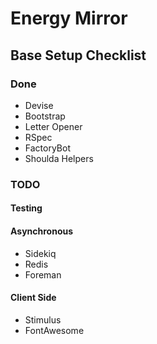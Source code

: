# Energy Mirror

## Base Setup Checklist

### Done
- Devise
- Bootstrap
- Letter Opener
- RSpec
- FactoryBot
- Shoulda Helpers

### TODO
#### Testing

#### Asynchronous
- Sidekiq
- Redis
- Foreman

#### Client Side
- Stimulus
- FontAwesome